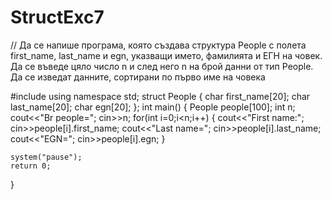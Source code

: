 # StructExc7

// Да се напише програма, която създава структура People с полета first_name, last_name и egn, указващи името, фамилията и ЕГН на човек. Да се въведе цяло число n и след него n на брой данни от тип People. Да се изведат данните, сортирани по първо име на човека

#include<iostream>
using namespace std;
struct People
{
  char first_name[20];
  char last_name[20];
  char egn[20];
};
int main()
{
	People people[100];
	int n;
	cout<<"Br people=";
	cin>>n;
	for(int i=0;i<n;i++)
	{
		cout<<"First name:";
		cin>>people[i].first_name;
		cout<<"Last name=";
		cin>>people[i].last_name;
		cout<<"EGN=";
		cin>>people[i].egn;
	}
	
    
	system("pause");
	return 0;
}
